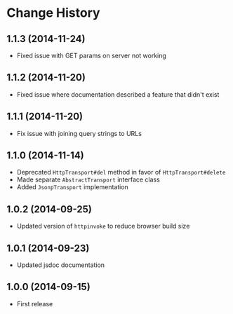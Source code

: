 # Change History

## 1.1.3 (2014-11-24)

* Fixed issue with GET params on server not working

## 1.1.2 (2014-11-20)

* Fixed issue where documentation described a feature that didn't exist

## 1.1.1 (2014-11-20)

* Fix issue with joining query strings to URLs

## 1.1.0 (2014-11-14)

* Deprecated `HttpTransport#del` method in favor of `HttpTransport#delete`
* Made separate `AbstractTransport` interface class
* Added `JsonpTransport` implementation

## 1.0.2 (2014-09-25)

* Updated version of `httpinvoke` to reduce browser build size

## 1.0.1 (2014-09-23)

* Updated jsdoc documentation

## 1.0.0 (2014-09-15)

* First release
